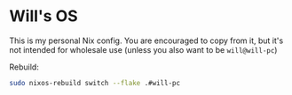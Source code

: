 # Will's OS

This is my personal Nix config. You are encouraged to copy from it, but it's not intended for wholesale use (unless you also want to be `will@will-pc`)

Rebuild:

```sh
sudo nixos-rebuild switch --flake .#will-pc
```
